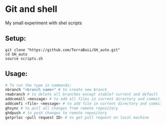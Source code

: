 # Git and shell
My small experiment with shel scripts

## Setup:
```shell
git clone "https://github.com/TerraBoii/GH_auto.git"
cd GH_auto
source scripts.sh
```

## Usage:
```bash
# To run the type in commands:
nbranch "<branch name>" # to create new branch
rmabranch # to delete all branches except stable? current and default
addcomall <message> # to add all files in current directory and commit with message
addcomfi <file> <message> # to add file in current directory and commit with message 
ghsync # to pull all changes from remote repository
ghdpush # to push changes to remote repository
getprloc <pull request ID> # to get pull request on local machine
```
